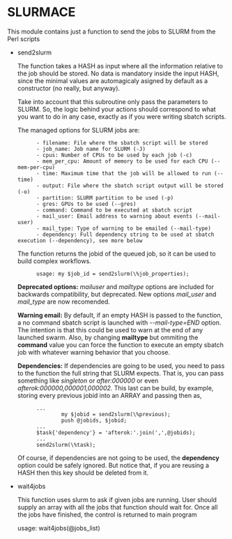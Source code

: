 # SLURMACE

This module contains just a function to send the jobs to SLURM 
from the Perl scripts

- send2slurm

    The function takes a HASH as input where all the information 
    relative to the job should be stored. No data is mandatory 
    inside the input HASH, since the minimal values are automagicaly
    asigned by default as a constructor (no really, but anyway).

    Take into account that this subroutine only pass the parameters 
    to SLURM. So, the logic behind your actions should correspond
    to what you want to do in any case, exactly as if you were 
    writing sbatch scripts.

    The managed options for SLURM jobs are:

            - filename: File where the sbatch script will be stored
            - job_name: Job name for SLURM (-J) 
            - cpus: Number of CPUs to be used by each job (-c)
            - mem_per_cpu: Amount of memory to be used for each CPU (--mem-per-cpu)
            - time: Maximum time that the job will be allowed to run (--time)
            - output: File where the sbatch script output will be stored (-o)
            - partition: SLURM partition to be used (-p)
            - gres: GPUs to be used (--gres)
            - command: Command to be executed at sbatch script
            - mail_user: Email address to warning about events (--mail-user) 
            - mail_type: Type of warning to be emailed (--mail-type) 
            - dependency: Full dependency string to be used at sbatch execution (--dependency), see more below

    The function returns the jobid of the queued job, so it can be used to 
    build complex workflows.

            usage: my $job_id = send2slurm(\%job_properties);

    **Deprecated options:** _mailuser_ and _mailtype_ options are included for backwards
    compatibility, but deprecated. New options _mail\_user_ and _mail\_type_ are now 
    recomended.

    **Warning email:** By default, if an empty HASH is passed to the function, 
    a no command sbatch script is launched
    with _--mail-type=END_ option. The intention is that this could be used to
    warn at the end of any launched swarm. Also, by changing **mailtype** but 
    ommiting the **command** value you can force the function to execute 
    an empty sbatch job with whatever warning behavior that you choose.

    **Dependencies:** If dependencies are going to be used, you need to pass to
    the function the full string that SLURM expects. That is, you can pass something 
    like _singleton_ or _after:000000_ or even _afterok:000000,000001,000002_. 
    This last can be build, by example, storing every previous jobid into an ARRAY
    and passing then as,

            ...
                    my $jobid = send2slurm(\%previous);
                    push @jobids, $jobid;
            ...
            $task{'dependency'} = 'afterok:'.join(',',@jobids);
            ...
            send2slurm(\%task);

    Of course, if dependencies are not going to be used, the 
    **dependency** option could be safely ignored. But notice that, if you are 
    reusing a HASH then this key should be deleted from it. 

- wait4jobs

    This function uses slurm to ask if given jobs are running. User should supply an array with all the
    jobs that function should wait for. Once all the jobs have finished, the control is returned to main 
    program

    usage: wait4jobs(@jobs\_list) 
